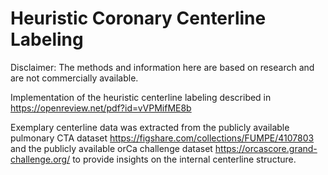# Heuristic Coronary Centerline Labeling

Disclaimer: The methods and information here are based on research and are not commercially available.

Implementation of the heuristic centerline labeling described in https://openreview.net/pdf?id=vVPMifME8b 

Exemplary centerline data was extracted from the publicly available pulmonary CTA dataset https://figshare.com/collections/FUMPE/4107803 and the publicly available orCa challenge dataset https://orcascore.grand-challenge.org/ to provide insights on the internal centerline structure.
